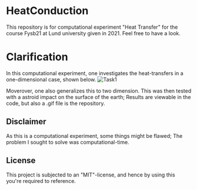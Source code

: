 # HeatConduction
This repository is for computational experiment "Heat Transfer" for the course Fysb21 at Lund university given in 2021. Feel free to have a look.
# Clarification
In this computational experiment, one investigates the heat-transfers in a one-dimensional case, shown below. 
![Task1](https://user-images.githubusercontent.com/58504549/117840874-d1c57680-b27c-11eb-8330-c166198551e4.gif)

Moverover, one also generalizes this to two dimension. This was then tested with a astroid impact on the surface of the earth; Results are viewable in the code, but also a .gif file is the repository.
## Disclaimer
As this is a computational experiment, some things might be flawed; The problem I sought to solve was computational-time.

## License
This project is subjected to an "MIT"-license, and hence by using this you're required to reference.
